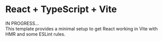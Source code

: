 # React + TypeScript + Vite
IN PROGRESS...
<br>
This template provides a minimal setup to get React working in Vite with HMR and some ESLint rules.

